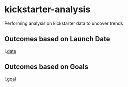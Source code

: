 # kickstarter-analysis
Performing analysis on kickstarter data to uncover trends


## Outcomes based on Launch Date

!.[date](resources/Theater_Outcomes_vs_Launch.png)
<!-- https://github.com/wave0915/kickstarter-analysis/blob/main/resources/Outcomes_vs_Goals.png?raw=true -->
## Outcomes based on Goals
!.[goal](resources/Outcomes_vs_Goals.png)

